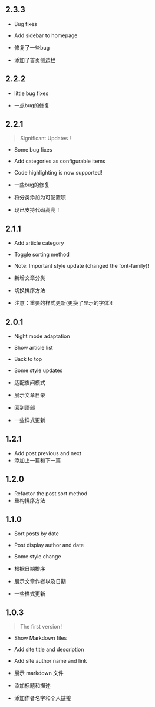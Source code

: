 ## 2.3.3

- Bug fixes
- Add sidebar to homepage

- 修复了一些bug
- 添加了首页侧边栏

## 2.2.2
- little bug fixes

- 一点bug的修复

## 2.2.1
>Significant Updates !
- Some bug fixes
- Add categories as configurable items
- Code highlighting is now supported!

- 一些bug的修复
- 将分类添加为可配置项
- 现已支持代码高亮！


## 2.1.1

- Add article category
- Toggle sorting method
- Note: Important style update (changed the font-family)!

- 新增文章分类
- 切换排序方法
- 注意：重要的样式更新(更换了显示的字体)!


## 2.0.1

- Night mode adaptation
- Show article list
- Back to top
- Some style updates

- 适配夜间模式
- 展示文章目录
- 回到顶部
- 一些样式更新

## 1.2.1
- Add post previous and  next 
- 添加上一篇和下一篇

## 1.2.0
- Refactor the post sort method
- 重构排序方法

## 1.1.0
- Sort posts by date
- Post display author and date
- Some style change

- 根据日期排序
- 展示文章作者以及日期
- 一些样式更新

## 1.0.3 
>The first version !

- Show Markdown files
- Add site title and description
- Add site author name and link

- 展示 markdown 文件
- 添加标题和描述
- 添加作者名字和个人链接